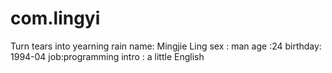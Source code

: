 # com.lingyi
Turn tears into yearning rain
name: Mingjie Ling
sex : man
age :24
birthday: 1994-04
job:programming 
intro : a little English
